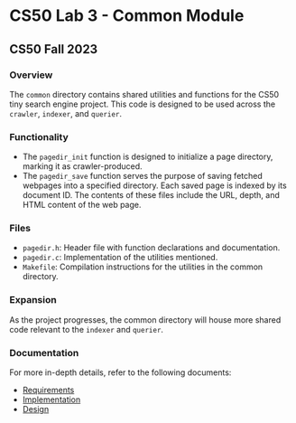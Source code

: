 # CS50 Lab 3 - Common Module
## CS50 Fall 2023

### Overview
The `common` directory contains shared utilities and functions for the CS50 tiny search engine project.
This code is designed to be used across the `crawler`, `indexer`, and `querier`.

### Functionality
- The `pagedir_init` function is designed to initialize a page directory, marking it as crawler-produced.
- The `pagedir_save` function serves the purpose of saving fetched webpages into a specified directory. Each saved page is indexed by its document ID. The contents of these files include the URL, depth, and HTML content of the web page.

### Files
- `pagedir.h`: Header file with function declarations and documentation.
- `pagedir.c`: Implementation of the utilities mentioned.
- `Makefile`: Compilation instructions for the utilities in the common directory.

### Expansion
As the project progresses, the common directory will house more shared code relevant to the `indexer` and `querier`.

### Documentation

For more in-depth details, refer to the following documents:

- [Requirements](../crawler/REQUIREMENTS.md)
- [Implementation](../crawler/IMPLEMENTATION.md)
- [Design](../crawler/DESIGN.md)